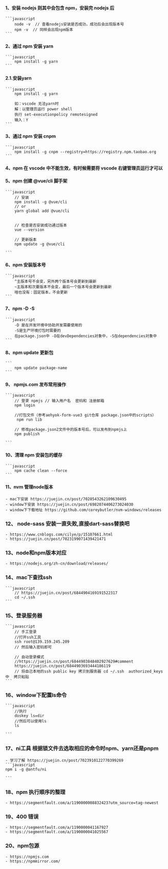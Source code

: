 #### 1、安装 nodejs 则其中会包含 npm，安装完 nodejs 后

    ```javascript
        node -v  // 查看nodejs安装是否成功，成功后会出现版本号
        npm -v  // 同样会出现npm版本
    ```

#### 2、通过 npm 安装 yarn

    ```javascript
        npm install -g yarn
    ```

#### 2.1.安装yarn
    ```javascript
        npm install -g yarn

        如：vscode 无法yarn时
        解：以管理员运行 power shell
        执行 set-executionpolicy remotesigned
        输入：Y
    ```    
#### 3、通过 npm 安装 cnpm

    ```javascript
        npm install -g cnpm --registry=https://registry.npm.taobao.org
    ```

#### 4、npm 在 vscode 中不能生效，有时候需要将 vscode 右键管理员运行才可以

#### 5、npm 创建 @vue/cli 脚手架

    ```javascript
        // 安装
        npm install -g @vue/cli
        // or
        yarn global add @vue/cli


        // 检查是否安装成功通过版本
        vue --version

        // 更新版本
        npm update -g @vue/cli

    ```

#### 6、npm 安装版本号

    ```javascript
        ^主版本号不会变，另外两个版本号会更新到最新
        ~主版本和次要版本不会变，最后一个版本号会更新到最新
        啥也没有：固定版本，不会更新
    ```

#### 7、npm -D -S

    ```javascript
        -D 是在开发环境中协助开发需要使用的
        -S是生产环境打包时需要的
        在package.json中 -D在devDependencies对象中，-S在dependencies对象中
    ```

#### 8、npm update 更新包

    ```
        npm update package-name
    ```

#### 9、 npmjs.com 发布常用操作

    ```javascript
        // 登录 npmjs // 输入用户名  密码和 注册邮箱
        npm login

        //打包文件（参考aehyok-form-vue3 git仓库 package.json中的scripts）
         npm run lib

        // 修改package.json2文件中的版本号后，可以发布到npmjs上
        npm publish

    ```

#### 10、清理 npm 安装包的缓存

    ```javascript
        npm cache clean --force
    ```
#### 11、nvm 管理node版本
    - mac下安装 https://juejin.cn/post/7028543262109630495
    - window下安装 https://juejin.cn/post/6982074406273024030
    - window下下载地址 https://github.com/coreybutler/nvm-windows/releases
### 12、 node-sass 安装一直失败,直接dart-sass替换吧
    - https://www.cnblogs.com/cilye/p/15107661.html
    - https://juejin.cn/post/7023199071439421471

### 13、node和npm版本对应
    - https://nodejs.org/zh-cn/download/releases/
### 14、mac下查找ssh
    ```javascript
        // https://juejin.cn/post/6844904169191522317
        cd ~/.ssh
    ```    
### 15、登录服务器
    ```javascript
        // 手工登录
        //打开ssh工具
        ssh root@139.159.245.209
        // 然后输入密码即可

        // 自动登录模式
        //https://juejin.cn/post/6844903848402927629#comment
        https://juejin.cn/post/6844903693444186119
        // 将自己本地的ssh public key 拷贝到服务器 cd ~/.ssh  authorized_keys中  拷贝粘贴
    ```   
### 16、window下配置ls命令
    ```javascript
        //执行 
        doskey ls=dir
        //然后可以使用ls
        ls

    ```
### 17、ni工具 根据锁文件去选取相应的命令时npm、yarn还是pnpm
    - 学习了解 https://juejin.cn/post/7023910122770399269
    ```javascript
    npm i -g @antfu/ni

    ```

### 18、npm 执行顺序的整理
    - https://segmentfault.com/a/1190000008832423?utm_source=tag-newest    

### 19、400 错误
    - https://segmentfault.com/a/1190000041167927
    - https://segmentfault.com/a/1190000041025567
### 20、npm包源
    - https://npmjs.com
    - https://npmmirror.com/